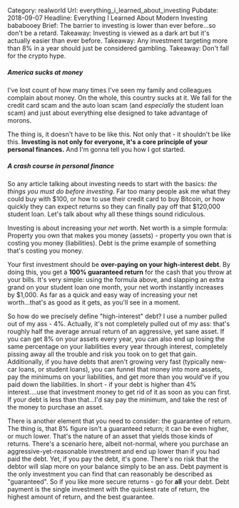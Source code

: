Category: realworld
Url: everything_i_learned_about_investing
Pubdate: 2018-09-07
Headline: Everything I Learned About Modern Investing bababooey
Brief: The barrier to investing is lower than ever before...so don't be a retard.
Takeaway: Investing is viewed as a dark art but it's actually easier than ever before.
Takeaway: Any investment targeting more than 8% in a year should just be considered gambling.
Takeaway: Don't fall for the crypto hype.

##### America sucks at money

I've lost count of how many times I've seen my family and colleagues complain about money. On the whole, this country sucks at it. We fall for the credit card scam and the auto loan scam (and *especially* the student loan scam) and just about everything else designed to take advantage of morons.

The thing is, it doesn't have to be like this. Not only that - it shouldn't be like this. **Investing is not only for everyone, it's a core principle of your personal finances.** And I'm gonna tell you how I got started.

##### A crash course in personal finance

So any article talking about investing needs to start with the basics: *the things you must do before investing*. Far too many people ask me what they could buy with $100, or how to use their credit card to buy Bitcoin, or how quickly they can expect returns so they can finally pay off that $120,000 student loan. Let's talk about why all these things sound ridiculous.

Investing is about increasing your *net worth*. Net worth is a simple formula: Property you own that makes you money (assets) - property you own that is costing you money (liabilities). Debt is the prime example of something that's costing you money.

Your first investment should be **over-paying on your high-interest debt**. By doing this, you get a **100% guaranteed return** for the cash that you throw at your bills. It's very simple: using the formula above, and slapping an extra grand on your student loan one month, your net worth instantly increases by $1,000. As far as a quick and easy way of increasing your net worth...that's as good as it gets, as you'll see in a moment.

So how do we precisely define "high-interest" debt? I use a number pulled out of my ass - 4%. Actually, it's not completely pulled out of my ass: that's roughly half the average annual return of an aggressive, yet sane asset. If you can get 8% on your assets every year, you can also end up losing the same percentage on your liabilities every year through interest, completely pissing away all the trouble and risk you took on to get that gain. Additionally, if you have debts that aren't growing very fast (typically new-car loans, or student loans), you can funnel that money into more assets, pay the minimums on your liabilities, and get more than you would've if you paid down the liabilities. In short - if your debt is higher than 4% interest....use that investment money to get rid of it as soon as you can first. If your debt is less than that...I'd say pay the minimum, and take the rest of the money to purchase an asset.

There is another element that you need to consider: the guarantee of return. The thing is, that 8% figure isn't a guaranteed return; it can be even higher, or much lower. That's the nature of an asset that yields those kinds of returns. There's a scenario here, albeit not-normal, where you purchase an aggressive-yet-reasonable investment and end up lower than if you had paid the debt. Yet, if you pay the debt, it's gone. There's no risk that the debtor will slap more on your balance simply to be an ass. Debt payment is the only investment you can find that can reasonably be described as "guaranteed". So if you like more secure returns - go for **all** your debt. Debt payment is the single investment with the quickest rate of return, the highest amount of return, and the best guarantee.
